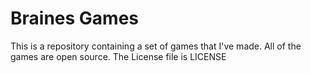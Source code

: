 # Braines Games
This is a repository containing a set of games that I've made. All of the games are open source.
The License file is LICENSE
